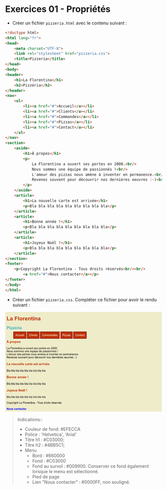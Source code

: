 # Exercices 01 - Propriétés

* Créer un fichier `pizzeria.html` avec le contenu suivant :

```html
<!doctype html>
<html lang="fr">
<head>
    <meta charset="UTF-8">
    <link rel="stylesheet" href="pizzeria.css">
    <title>Pizzeria</title>
</head>
<body>
<header>
    <h1>La Florentina</h1>
    <h2>Pizzéria</h2>
</header>
<nav>
    <ul>
        <li><a href="#">Accueil</a></li>
        <li><a href="#">Clients</a></li>
        <li><a href="#">Commandes</a></li>
        <li><a href="#">Pizzas</a></li>
        <li><a href="#">Contact</a></li>
    </ul>
</nav>
<section>
    <aside>
        <h1>À propos</h1>
        <p>
            La Florentina a ouvert ses portes en 2000.<br/>
            Nous sommes une équipe de passionnés !<br/>
            L'amour des pizzas nous amène à inventer en permanence.<br/>
            Revenez souvent pour découvrir nos dernières oeuvres :-)<br/>
        </p>
    </aside>
    <article>
        <h1>La nouvelle carte est arrivée</h1>
        <p>Bla bla bla bla bla bla bla bla bla</p>
    </article>
    <article>
        <h1>Bonne année !</h1>
        <p>Bla bla bla bla bla bla bla bla bla</p>
    </article>
    <article>
        <h1>Joyeux Noël !</h1>
        <p>Bla bla bla bla bla bla bla bla bla</p>
    </article>
</section>
<footer>
    <p>Copyright La Florentina - Tous droits réservés<br/><br/>
        <a href="#">Nous contacter</a></p>
</footer>
</body>
</html>
```

* Créer un fichier `pizzeria.css`. Compléter ce fichier pour avoir le rendu suivant :

![](images/css-03.png)

> Indications::
> * Couleur de fond: #EFECCA
> * Police : 'Helvetica', 'Arial'
> * Titre h1 : #C03000;
> * Titre h2 : #4BB5C1;
> * Menu
>   * Bord : #660000
>   * Fond : #C03000
>   * Fond au survol : #009900. Conserver ce fond également lorsque le menu est sélectionné.
>   * Pied de page
>   * Lien "Nous contacter" : #0000FF, non souligné.
